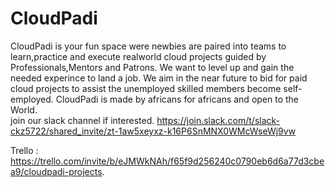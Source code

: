 # CloudPadi
CloudPadi is your fun space were newbies are paired into teams to learn,practice and execute realworld cloud projects guided by Professionals,Mentors and Patrons. We want to level up and gain the needed experince to land a job. We aim in the near future to bid for paid cloud projects to assist the unemployed skilled members become self-employed.  CloudPadi is  made by africans for africans and open to the World.  
join our slack channel if interested.
https://join.slack.com/t/slack-ckz5722/shared_invite/zt-1aw5xeyxz-k16P6SnMNX0WMcWseWj9vw

Trello :
https://trello.com/invite/b/eJMWkNAh/f65f9d256240c0790eb6d6a77d3cbea9/cloudpadi-projects.
